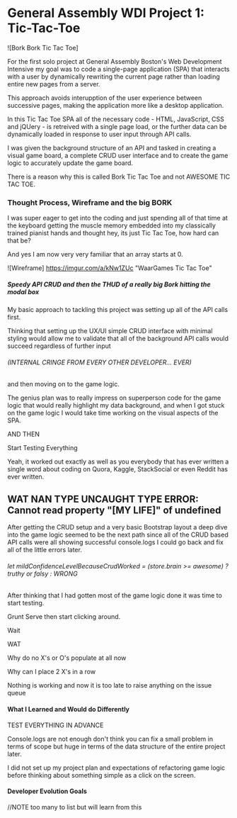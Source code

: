 # General Assembly WDI Project 1: Tic-Tac-Toe

![Bork Bork Tic Tac Toe]

For the first solo project at General Assembly Boston's Web Development Intensive my goal was to code a single-page application (SPA) that interacts with a user by dynamically rewriting the current page rather than loading entire new pages from a server.

This approach avoids interupption of the user experience between successive pages, making the application more like a desktop application.

In this Tic Tac Toe SPA all of the necessary code - HTML, JavaScript, CSS and jQUery - is retreived with a single page load, or the further data can be dynamically loaded in response to user input through API calls.

I was given the background structure of an API and tasked in creating a visual game board, a complete CRUD user interface and to create the game logic to accurately update the game board.

There is a reason why this is called Bork Tic Tac Toe and not AWESOME TIC TAC TOE.

### Thought Process, Wireframe and the big BORK

I was super eager to get into the coding and just spending all of that time at the keyboard getting the muscle memory embedded into my classically trained pianist hands and thought hey, its just Tic Tac Toe, how hard can that be?

And yes I am now very very familiar that an array starts at 0.

![Wireframe] https://imgur.com/a/kNw1ZUc "WaarGames Tic Tac Toe"


##### Speedy API CRUD and then the THUD of a really big Bork hitting the modal box

My basic approach to tackling this project was setting up all of the API calls first.

Thinking that setting up the UX/UI simple CRUD interface with minimal styling would allow me to validate that all of the background API calls would succeed regardless of further input

###### (INTERNAL CRINGE FROM EVERY OTHER DEVELOPER... EVER)

and then moving on to the game logic.

The genius plan was to really impress on superperson code for the game logic that would really highlight my data background, and when I got stuck on the game logic I would take time working on the visual aspects of the SPA.

AND THEN

Start
Testing
Everything

Yeah, it worked out exactly as well as you everybody that has ever written a single word about coding on Quora, Kaggle, StackSocial or even Reddit has ever written.

## WAT NAN TYPE UNCAUGHT TYPE ERROR: Cannot read property "[MY LIFE]" of undefined

After getting the CRUD setup and a very basic Bootstrap layout a deep dive into the game logic seemed to be the next path since all of the CRUD based API calls were all showing successful console.logs I could go back and fix all of the little errors later.

###### let mildConfidenceLevelBecauseCrudWorked = (store.brain >= awesome) ? truthy or falsy : WRONG

After thinking that I had gotten most of the game logic done it was time to start testing.

Grunt Serve then start clicking around.

Wait

WAT

Why do no X's or O's populate at all now

Why can I place 2 X's in a row

Nothing is working and now it is too late to raise anything on the issue queue

#### What I Learned and Would do Differently

TEST EVERYTHING IN ADVANCE

Console.logs are not enough don't think you can fix a small problem in terms of scope but huge in terms of the data structure of the entire project later.

I did not set up my project plan and expectations of refactoring game logic before thinking about something simple as a click on the screen.

#### Developer Evolution Goals
//NOTE too many to list but will learn from this
